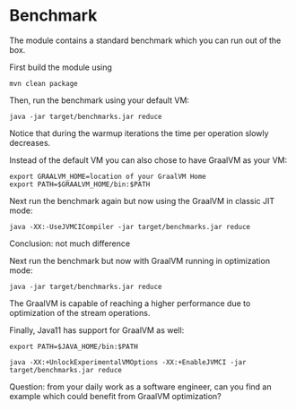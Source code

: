 # Benchmark

The module contains a standard benchmark which you can run out of the box.

First build the module using

``mvn clean package``

Then, run the benchmark using your default VM:

```
java -jar target/benchmarks.jar reduce
```

Notice that during the warmup iterations the time per operation slowly decreases.

Instead of the default VM you can also chose to have GraalVM as your VM:

```
export GRAALVM_HOME=location of your GraalVM Home
export PATH=$GRAALVM_HOME/bin:$PATH
```

Next run the benchmark again but now using the GraalVM in classic JIT mode:

```java -XX:-UseJVMCICompiler -jar target/benchmarks.jar reduce```

Conclusion: not much difference

Next run the benchmark but now with GraalVM running in optimization mode:

```java -jar target/benchmarks.jar reduce```

The GraalVM is capable of reaching a higher performance due to optimization of the stream operations.

Finally, Java11 has support for GraalVM as well:

```export JAVA_HOME=
export PATH=$JAVA_HOME/bin:$PATH

java -XX:+UnlockExperimentalVMOptions -XX:+EnableJVMCI -jar target/benchmarks.jar reduce
```

Question: from your daily work as a software engineer, can you find an example which could benefit from GraalVM optimization?



